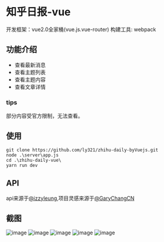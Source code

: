 # 知乎日报-vue
开发框架：vue2.0全家桶(vue.js.vue-router) 构建工具: webpack

## 功能介绍
* 查看最新消息
* 查看主题列表
* 查看主题内容
* 查看文章详情
### tips 
部分内容受官方限制，无法查看。
## 使用
    git clone https://github.com/ly321/zhihu-daily-byVuejs.git
    node .\server\app.js
    cd .\zhihu-daily-vue\
    yarn run dev
    
## API
api来源于<a href="https://github.com/izzyleung/ZhihuDailyPurify"/>@izzyleung</a>,项目灵感来源于<a href="https://github.com/GaryChangCN/zhihu-daily-byVuejs"/>@GaryChangCN</a>

## 截图
![image](http://om1hdlq49.bkt.clouddn.com/markdown01.png)
![image](http://om1hdlq49.bkt.clouddn.com/markdown2.png) 
![image](http://om1hdlq49.bkt.clouddn.com/markdown3.png) 
![image](http://om1hdlq49.bkt.clouddn.com/markdown4.png) 
![image](http://om1hdlq49.bkt.clouddn.com/markdown5.png) 
